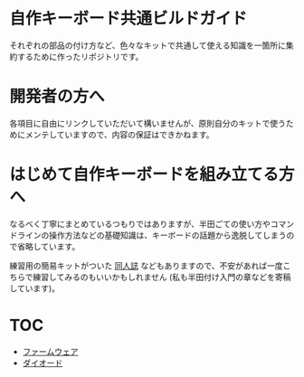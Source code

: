 # 自作キーボード共通ビルドガイド

それぞれの部品の付け方など、色々なキットで共通して使える知識を一箇所に集約するために作ったリポジトリです。

# 開発者の方へ

各項目に自由にリンクしていただいて構いませんが、原則自分のキットで使うためにメンテしていますので、内容の保証はできかねます。

# はじめて自作キーボードを組み立てる方へ

なるべく丁寧にまとめているつもりではありますが、半田ごての使い方やコマンドラインの操作方法などの基礎知識は、キーボードの話題から逸脱してしまうので省略しています。

練習用の簡易キットがついた [同人誌](https://riconken.bitbucket.io/hifumi/) などもありますので、不安があれば一度こちらで練習してみるのもいいかもしれません (私も半田付け入門の章などを寄稿しています)。

# TOC

- [ファームウェア](firmware.markdown)
- [ダイオード](diode.markdown)

